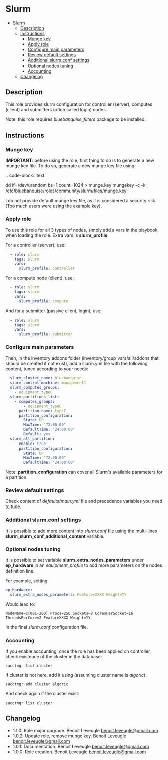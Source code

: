 # Slurm

- [Slurm](#slurm)
  * [Description](#description)
  * [Instructions](#instructions)
    + [Munge key](#munge-key)
    + [Apply role](#apply-role)
    + [Configure main parameters](#configure-main-parameters)
    + [Review default settings](#review-default-settings)
    + [Additional slurm.conf settings](#additional-slurmconf-settings)
    + [Optional nodes tuning](#optional-nodes-tuning)
    + [Accounting](#accounting)
  * [Changelog](#changelog)

## Description

This role provides slurm configuration for controller (server),
computes (client) and submitters (often called login) nodes.

Note: this role requires *bluebanquise_filters* package to be installed.

## Instructions

### Munge key

**IMPORTANT**: before using the role, first thing to do is to generate a
new munge key file. To do so, generate a new munge.key file using:

.. code-block:: text

   dd if=/dev/urandom bs=1 count=1024 > munge.key
   mungekey -c -k /etc/bluebanquise/roles/community/slurm/files/munge.key

I do not provide default munge key file, as it is considered a security risk.
(Too much users were using the example key).

### Apply role

To use this role for all 3 types of nodes, simply add a vars in the playbook
when loading the role. Extra vars is **slurm_profile**.

For a controller (server), use:

```yaml
  - role: slurm
    tags: slurm
    vars:
      slurm_profile: controller
```

For a compute node (client), use:

```yaml
  - role: slurm
    tags: slurm
    vars:
      slurm_profile: compute
```

And for a submitter (passive client, login), use:

```yaml
  - role: slurm
    tags: slurm
    vars:
      slurm_profile: submitter
```

### Configure main parameters

Then, in the inventory addons folder (inventory/group_vars/all/addons that should
be created if not exist), add a slurm.yml file with the following content, tuned
according to your needs:

```yaml
  slurm_cluster_name: bluebanquise
  slurm_control_machine: management1
  slurm_computes_groups:
    - equipment_typeC
  slurm_partitions_list:
    - computes_groups:
        - equipment_typeC
      partition_name: typeC
      partition_configuration:
        State: UP
        MaxTime: "72:00:00"
        DefaultTime: "24:00:00"
        Default: yes
  slurm_all_partition:
      enable: true
      partition_configuration:
        State: UP
        MaxTime: "72:00:00"
        DefaultTime: "24:00:00"
```

Note: **partition_configuration** can cover all Slurm's available parameters for
a partition.

### Review default settings

Check content of *defaults/main.yml* file and precedence variables you need to
tune.

### Additional slurm.conf settings

It is possible to add more content into *slurm.conf* file using the multi-lines
**slurm_slurm_conf_additional_content** variable.

### Optional nodes tuning

It is possible to set variable **slurm_extra_nodes_parameters** under
**ep_hardware** in an *equipment_profile* to add more parameters on the nodes
definition line.

For example, setting:

```yaml
ep_hardware:
  slurm_extra_nodes_parameters: Feature=XXXX Weight=YY
```

Would lead to:

```
NodeName=c[001-200] Procs=256 Sockets=8 CoresPerSocket=16 ThreadsPerCore=2 FeatureXXXX Weight=YY
```

In the final *slurm.conf* configuration file.

### Accounting

If you enable accounting, once the role has been applied on
controller, check existence of the cluster in the database:

```
sacctmgr list cluster
```

If cluster is not here, add it using (assuming cluster name is *algoric*):

```
sacctmgr add cluster algoric
```

And check again if the cluster exist:

```
sacctmgr list cluster
```

## Changelog

* 1.1.0: Role major upgrade. Benoit Leveugle <benoit.leveugle@gmail.com>
* 1.0.2: Update role, remove munge key. Benoit Leveugle <benoit.leveugle@gmail.com>
* 1.0.1: Documentation. Benoit Leveugle <benoit.leveugle@gmail.com>
* 1.0.0: Role creation. Benoit Leveugle <benoit.leveugle@gmail.com>
